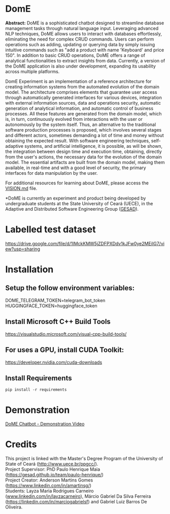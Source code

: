 # DomE

<b>Abstract:</b>
DoME is a sophisticated chatbot designed to streamline database management tasks through natural language input. Leveraging advanced NLP techniques, DoME allows users to interact with databases effortlessly, eliminating the need for complex CRUD commands. Users can perform operations such as adding, updating or querying data by simply issuing intuitive commands such as "add a product with name 'Keyboard' and price 150". In addition to basic CRUD operations, DoME offers a range of analytical functionalities to extract insights from data. Currently, a version of the DoME application is also under development, expanding its usability across multiple platforms.

DomE Experiment is an implementation of a reference architecture for creating information systems from the automated evolution of the domain model. The architecture comprises elements that guarantee user access through automatically generated interfaces for various devices, integration with external information sources, data and operations security, automatic generation of analytical information, and automatic control of business processes. All these features are generated from the domain model, which is, in turn, continuously evolved from interactions with the user or autonomously by the system itself.
Thus, an alternative to the traditional software production processes is proposed, which involves several stages and different actors, sometimes demanding a lot of time and money without obtaining the expected result.
With software engineering techniques, self-adaptive systems, and artificial intelligence, it is possible, as will be shown, the integration between design time and execution time, obtaining, directly from the user's actions, the necessary data for the evolution of the domain model. The essential artifacts are built from the domain model, making them available, in real-time and with a good level of security, the primary interfaces for data manipulation by the user.

For additional resources for learning about DoME, please access the [VISION.md](https://github.com/gesad-lab/dome/blob/main/VISION.md) file.

*DoME is currently an experiment and product being developed by undergraduate students at the State University of Ceará (UECE), in the Adaptive and Distributed Software Engineering Group ([GESAD](https://www.instagram.com/gesad.uece/)).

# Labelled test dataset
https://drive.google.com/file/d/1IMckKMW5jZDFPXDdv1kJFw0ye2MEiIG7/view?usp=sharing

<!--
# Demonstration
Access the DoME's Telegram bot at the following link:<br/>
https://t.me/uece_dome_bot
-->

# Installation
## Setup the follow environment variables:
DOME_TELEGRAM_TOKEN=telegram_bot_token<br/>
HUGGINGFACE_TOKEN=huggingface_token<br/>

## Install Microsoft C++ Build Tools<br/>
https://visualstudio.microsoft.com/visual-cpp-build-tools/

## For uses a GPU, install CUDA Toolkit:
https://developer.nvidia.com/cuda-downloads

## Install Requirements
```
pip install -r requirements
```

# Demonstration
[DoME Chatbot - Demonstration Video](https://drive.google.com/file/d/1VWORlVXlQiY2iFF2gspuQnFosYd6wa1x/view?t=1)

# Credits
This project is linked with the Master's Degree Program of the University of State of Ceará (http://www.uece.br/ppgcc/). <br/>
Project Supervisor: PhD Paulo Henrique Maia (https://gesad.github.io/team/paulo-henrique/)<br/>
Project Creator: Anderson Martins Gomes (https://www.linkedin.com/in/amartinsg/)<br/>
Students: Layza Maria Rodrigues Carneiro (www.linkedin.com/in/layzacarneiro), Márcio Gabriel Da Silva Ferreira (https://linkedin.com/in/marciogabrielsf) and Gabriel Luiz Barros De Oliveira.
